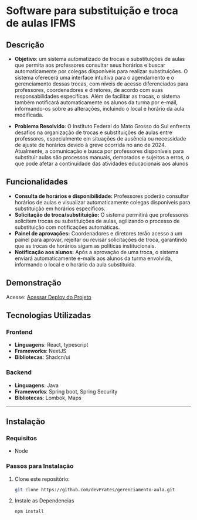 # Software para substituição e troca de aulas IFMS 

## Descrição  
- **Objetivo**: um sistema automatizado de trocas e substituições de aulas que permita aos professores consultar seus horários e buscar automaticamente por colegas disponíveis para realizar substituições. O sistema oferecerá uma interface intuitiva para o agendamento e o gerenciamento dessas trocas, com níveis de acesso diferenciados para professores, coordenadores e diretores, de acordo com suas responsabilidades específicas. Além de facilitar as trocas, o sistema também notificará automaticamente os alunos da turma por e-mail, informando-os sobre as alterações, incluindo o local e horário da aula modificada.
 
- **Problema Resolvido**: O Instituto Federal do Mato Grosso do Sul enfrenta desafios na organização de trocas e substituições de aulas entre professores, especialmente em situações de ausência ou necessidade de ajuste de horários devido à greve ocorrida no ano de 2024. Atualmente, a comunicação e busca por professores disponíveis para substituir aulas são processos manuais, demorados e sujeitos a erros, o que pode afetar a continuidade das atividades educacionais aos alunos  

## Funcionalidades  
- **Consulta de horários e disponibilidade:** Professores poderão consultar horários de aulas e visualizar automaticamente colegas disponíveis para substituição em horários específicos.
- **Solicitação de troca/substituição:** O sistema permitirá que professores solicitem trocas ou substituições de aulas, agilizando o processo de substituição com notificações automáticas.
- **Painel de aprovações:** Coordenadores e diretores terão acesso a um painel para aprovar, rejeitar ou revisar solicitações de troca, garantindo que as trocas de horários sigam as políticas institucionais.
- **Notificação aos alunos:** Após a aprovação de uma troca, o sistema enviará automaticamente e-mails aos alunos da turma envolvida, informando o local e o horário da aula substituída.

## Demonstração  
Acesse: <a href="https://gerenciamento-aula.vercel.app/">Acessar Deploy do Projeto</a> 
<!-- Inclua links para imagens, GIFs ou vídeos demonstrando o projeto -->  

## Tecnologias Utilizadas 
### Frontend
- **Linguagens**: React, typescript  
- **Frameworks**: NextJS  
- **Bibliotecas**: Shadcn/ui

### Backend
- **Linguagens**: Java  
- **Frameworks**: Spring boot, Spring Security 
- **Bibliotecas**: Lombok, Maps


---

## Instalação  

### Requisitos  
- Node


### Passos para Instalação  
1. Clone este repositório:
   ```bash
   git clone https://github.com/devPrates/gerenciamento-aula.git 
   ```
2. Instale as Dependencias
   ```bash
   npm install
   ```

